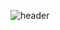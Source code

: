![header](https://capsule-render.vercel.app/api?type=waving&desc=abcd&color=5AD18F&fontcolor=2E8B57)
